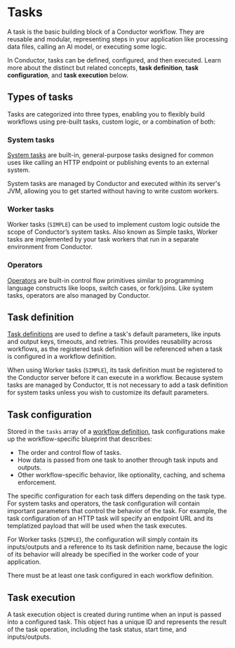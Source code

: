 # Tasks

A task is the basic building block of a Conductor workflow. They are reusable and modular, representing steps in your application like processing data files, calling an AI model, or executing some logic.

In Conductor, tasks can be defined, configured, and then executed. Learn more about the distinct but related concepts, **task definition**, **task configuration**, and **task execution** below.


## Types of tasks

Tasks are categorized into three types, enabling you to flexibly build workflows using pre-built tasks, custom logic, or a combination of both:

### System tasks

[System tasks](../../documentation/configuration/workflowdef/systemtasks/index.md) are built-in, general-purpose tasks designed for common uses like calling an HTTP endpoint or publishing events to an external system.

System tasks are managed by Conductor and executed within its server's JVM, allowing you to get started without having to write custom workers.

### Worker tasks
Worker tasks (`SIMPLE`) can be used to implement custom logic outside the scope of Conductor’s system tasks. Also known as Simple tasks, Worker tasks are implemented by your task workers that run in a separate environment from Conductor.

### Operators
[Operators](../../documentation/configuration/workflowdef/operators/index.md) are built-in control flow primitives similar to programming language constructs like loops, switch cases, or fork/joins. Like system tasks, operators are also managed by Conductor.


## Task definition
[Task definitions](../../documentation/configuration/taskdef.md) are used to define a task's default parameters, like inputs and output keys, timeouts, and retries. This provides reusability across workflows, as the registered task definition will be referenced when a task is configured in a workflow definition.

When using Worker tasks (`SIMPLE`), its task definition must be registered to the Conductor server before it can execute in a workflow. Because system tasks are managed by Conductor, tt is not necessary to add a task definition for system tasks unless you wish to customize its default parameters.


## Task configuration

Stored in the `tasks` array of a [workflow definition](workflows.md#workflow-definition), task configurations make up the workflow-specific blueprint that describes:

- The order and control flow of tasks.
- How data is passed from one task to another through task inputs and outputs.
- Other workflow-specific behavior, like optionality, caching, and schema enforcement.

The specific configuration for each task differs depending on the task type. For system tasks and operators, the task configuration will contain important parameters that control the behavior of the task. For example, the task configuration of an HTTP task will specify an endpoint URL and its templatized payload that will be used when the task executes.

For Worker tasks (`SIMPLE`), the configuration will simply contain its inputs/outputs and a reference to its task definition name, because the logic of its behavior will already be specified in the worker code of your application.

There must be at least one task configured in each workflow definition.

## Task execution

A task execution object is created during runtime when an input is passed into a configured task. This object has a unique ID and represents the result of the task operation, including the task status, start time, and inputs/outputs.

